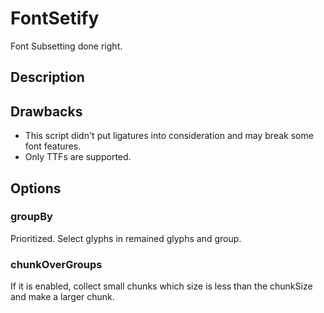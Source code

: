 # FontSetify
Font Subsetting done right.

## Description

## Drawbacks
* This script didn't put ligatures into consideration and may break some font features.
* Only TTFs are supported.

## Options

### groupBy
Prioritized. Select glyphs in remained glyphs and group.

### chunkOverGroups
If it is enabled, collect small chunks which size is less than the chunkSize and make a larger chunk.
